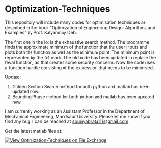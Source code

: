 # Optimization-Techniques
This repository will include many codes for optimisation techniques as described in the book "Optimization of Engineering Design: Algorithms and Examples" by Prof. Kalyanmoy Deb.

The first one in the lot is the exhaustive search method. The programme finds the approximate minimum of the function that the user inputs and plots both the function as well as the minimum point. The minimum point is represented by the (o) mark. The old code has been updated to replace the feval function, as that creates some security concerns. Now the code uses a function handle consisting of the expression that needs to be minimised.

Update:
1) Golden Section Search method for both python and matlab has been updated now.
2) Bounding Phase method for both python and matlab has been updated now.

I am currently working as an Assistant Professor in the Department of Mechanical Engineering, Mandsaur University.
Please let me know if you find any bug. I can be reached at soumyabrata111@gmail.com

Get the latest matlab files at: 

[![View Optimization-Techniques on File Exchange](https://www.mathworks.com/matlabcentral/images/matlab-file-exchange.svg)](https://in.mathworks.com/matlabcentral/fileexchange/69108-optimization-techniques)
